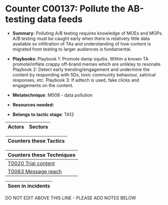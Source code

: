 # Counter C00137: Pollute the AB-testing data feeds

* **Summary**: Polluting A/B testing requires knowledge of MOEs and MOPs. A/B testing must be caught early when there is relatively little data available so infiltration of TAs and understanding of how content is migrated from testing to larger audiences is fundamental.

* **Playbooks**: Playbook 1: Promote damp squibs. Within a known TA promote/inflate crappy off-brand memes which are unlikley to resonate.
Playbook 2: Detect early trending/engagement and undermine the content by responding with 5Ds, toxic community behaviour, satirical responses, etc.
Playbook 3: If adtech is used, fake clicks and engagements on the content.

* **Metatechnique**: M008 - data pollution

* **Resources needed:** 

* **Belongs to tactic stage**: TA12


| Actors | Sectors |
| ------ | ------- |



| Counters these Tactics |
| ---------------------- |



| Counters these Techniques |
| ------------------------- |
| [T0020 Trial content](../techniques/T0020.md) |
| [T0063 Message reach](../techniques/T0063.md) |



| Seen in incidents |
| ----------------- |


DO NOT EDIT ABOVE THIS LINE - PLEASE ADD NOTES BELOW